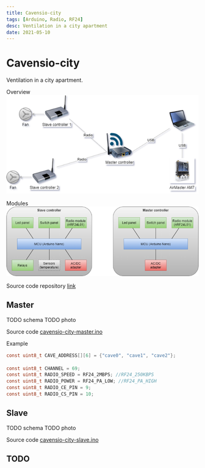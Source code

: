 ```yaml
---
title: Cavensio-city
tags: [Arduino, Radio, RF24]
desc: Ventilation in a city apartment
date: 2021-05-10
---
```


# Cavensio-city

Ventilation in a city apartment.

Overview
![Overview diagram](/resources/cavensio-city-diagram-overview.png)

Modules
![Modules diagram](/resources/cavensio-city-diagram-modules.png)

Source code repository [link](https://github.com/cavensio/cavensio-city)


## Master

TODO schema
TODO photo

Source code 
[cavensio-city-master.ino](https://github.com/cavensio/cavensio-city/blob/master/cavensio-city-master/cavensio-city-master.ino)


Example

```c
const uint8_t CAVE_ADDRESS[][6] = {"cave0", "cave1", "cave2"};

const uint8_t CHANNEL = 69;
const uint8_t RADIO_SPEED = RF24_2MBPS; //RF24_250KBPS
const uint8_t RADIO_POWER = RF24_PA_LOW; //RF24_PA_HIGH
const uint8_t RADIO_CE_PIN = 9;
const uint8_t RADIO_CS_PIN = 10;
```

## Slave

TODO schema
TODO photo

Source code 
[cavensio-city-slave.ino](https://github.com/cavensio/cavensio-city/blob/master/cavensio-city-slave/cavensio-city-slave.ino)

## TODO

